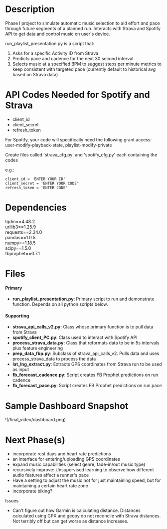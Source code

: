 

# Description

Phase I project to simulate automatic music selection to aid effort and pace through future segments of a planned run. Interacts with Strava and Spotify API to get data and control music on user's device.

run_playlist_presentation.py is a script that:

1) Asks for a specific Activity ID from Strava
2) Predicts pace and cadence for the next 30 second interval
3) Selects music at a specified BPM to suggest steps per minute metrics to keep consistent with targeted pace (currently default to historical avg based on Strava data)

# API Codes Needed for Spotify and Strava
- client_id
- client_secret 
- refresh_token 

For Spotify, your code will specifically need the following grant access: user-modify-playback-state, playlist-modify-private

Create files called 'strava_cfg.py' and 'spotify_cfg.py' each containing the codes

e.g.:
```
client_id = 'ENTER YOUR ID'
client_secret = 'ENTER YOUR CODE'
refresh_token = 'ENTER CODE'
```

# Dependencies
tqdm==4.48.2  
urllib3==1.25.9  
requests==2.24.0  
pandas==1.0.5  
numpy==1.18.5  
scipy==1.5.0  
fbprophet==0.7.1  

# Files

#### Primary

- **run_playlist_presentation.py**: Primary script to run and demonstrate function. Depends on all python scripts below.

#### Supporting

- **strava_api_calls_v2.py:** Class whose primary function is to pull data from Strava
- **spotify_client_PC.py**: Class used to interact with Spotify API
- **process_strava_data.py:** Class that reformats data to be in 5s intervals plus feature engineering
- **prep_data_fbp.py**: Subclass of strava_api_calls_v2. Pulls data and uses process_strava_data to process the data
- **lat_lng_extract.py**: Extracts GPS coordinates from Strava run to be used as input
- **fb_forecast_cadence.py**: Script creates FB Prophet predictions on run cadence
- **fb_forecast_pace.py**: Script creates FB Prophet predictions on run pace

# Sample Dashboard Snapshot

!(/final_video/dashboard.png)

# Next Phase(s)
- incorporate rest days and heart rate predictions
- an interface for entering/uploading GPS coordinates
- expand music capabilities (select genre, fade-in/out music type)
- recursively improve: Unsupervised learning to observe how different audio features affect a runner's pace
- Have a setting to adjust the music not for just maintaining speed, but for maintaining a certain heart rate zone
- incorporate biking?

Issues
- Can't figure out how Garmin is calculating distance. Distances calculated using GPX and geopy do not reconcile with Strava distances. Not terribly off but can get worse as distance increases. 

